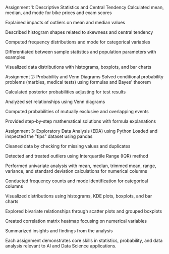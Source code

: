 Assignment 1: Descriptive Statistics and Central Tendency
Calculated mean, median, and mode for bike prices and exam scores

Explained impacts of outliers on mean and median values

Described histogram shapes related to skewness and central tendency

Computed frequency distributions and mode for categorical variables

Differentiated between sample statistics and population parameters with examples

Visualized data distributions with histograms, boxplots, and bar charts

Assignment 2: Probability and Venn Diagrams
Solved conditional probability problems (marbles, medical tests) using formulas and Bayes' theorem

Calculated posterior probabilities adjusting for test results

Analyzed set relationships using Venn diagrams

Computed probabilities of mutually exclusive and overlapping events

Provided step-by-step mathematical solutions with formula explanations

Assignment 3: Exploratory Data Analysis (EDA) using Python
Loaded and inspected the "tips" dataset using pandas

Cleaned data by checking for missing values and duplicates

Detected and treated outliers using Interquartile Range (IQR) method

Performed univariate analysis with mean, median, trimmed mean, range, variance, and standard deviation calculations for numerical columns

Conducted frequency counts and mode identification for categorical columns

Visualized distributions using histograms, KDE plots, boxplots, and bar charts

Explored bivariate relationships through scatter plots and grouped boxplots

Created correlation matrix heatmap focusing on numerical variables

Summarized insights and findings from the analysis

Each assignment demonstrates core skills in statistics, probability, and data analysis relevant to AI and Data Science applications.
